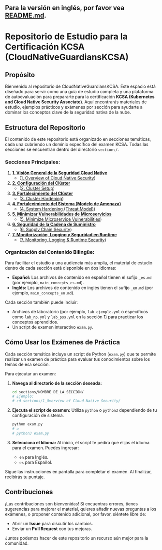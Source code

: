 Para la versión en inglés, por favor vea [README.md](README.md).
---

# Repositorio de Estudio para la Certificación KCSA (CloudNativeGuardiansKCSA)

## Propósito

Bienvenido al repositorio de CloudNativeGuardiansKCSA. Este espacio está diseñado para servir como una guía de estudio completa y una plataforma de autoevaluación para prepararte para la certificación **KCSA (Kubernetes and Cloud Native Security Associate)**. Aquí encontrarás materiales de estudio, ejemplos prácticos y exámenes por sección para ayudarte a dominar los conceptos clave de la seguridad nativa de la nube.

## Estructura del Repositorio

El contenido de este repositorio está organizado en secciones temáticas, cada una cubriendo un dominio específico del examen KCSA. Todas las secciones se encuentran dentro del directorio `sections/`.

### Secciones Principales:

1.  **[1. Visión General de la Seguridad Cloud Native](/CloudNativeGuardiansKCSA/es/sections/vision-general-seguridad-cloud-native/)**
    *   ([1. Overview of Cloud Native Security](/CloudNativeGuardiansKCSA/sections/overview-cloud-native-security/))
2.  **[2. Configuración del Clúster](/CloudNativeGuardiansKCSA/es/sections/configuracion-cluster/)**
    *   ([2. Cluster Setup](/CloudNativeGuardiansKCSA/sections/cluster-setup/))
3.  **[3. Fortalecimiento del Clúster](/CloudNativeGuardiansKCSA/es/sections/fortalecimiento-cluster/)**
    *   ([3. Cluster Hardening](/CloudNativeGuardiansKCSA/sections/cluster-hardening/))
4.  **[4. Fortalecimiento del Sistema (Modelo de Amenaza)](/CloudNativeGuardiansKCSA/es/sections/fortalecimiento-sistema/)**
    *   ([4. System Hardening (Threat Model)](/CloudNativeGuardiansKCSA/sections/system-hardening/))
5.  **[5. Minimizar Vulnerabilidades de Microservicios](/CloudNativeGuardiansKCSA/es/sections/minimizar-vulnerabilidades-microservicios/)**
    *   ([5. Minimize Microservice Vulnerabilities](/CloudNativeGuardiansKCSA/sections/minimize-microservice-vulnerabilities/))
6.  **[6. Seguridad de la Cadena de Suministro](/CloudNativeGuardiansKCSA/es/sections/seguridad-cadena-suministro/)**
    *   ([6. Supply Chain Security](/CloudNativeGuardiansKCSA/sections/supply-chain-security/))
7.  **[7. Monitorización, Logging y Seguridad en Runtime](/CloudNativeGuardiansKCSA/es/sections/monitorizacion-logging-runtime-seguridad/)**
    *   ([7. Monitoring, Logging & Runtime Security](/CloudNativeGuardiansKCSA/sections/monitoring-logging-runtime-security/))

### Organización del Contenido Bilingüe:

Para facilitar el estudio a una audiencia más amplia, el material de estudio dentro de cada sección está disponible en dos idiomas:

*   **Español:** Los archivos de contenido en español tienen el sufijo `_es.md` (por ejemplo, `main_concepts_es.md`).
*   **Inglés:** Los archivos de contenido en inglés tienen el sufijo `_en.md` (por ejemplo, `main_concepts_en.md`).

Cada sección también puede incluir:
*   Archivos de laboratorio (por ejemplo, `lab_ejemplo.yml` o específicos como `lab_np.yml` y `lab_pss.yml` en la sección 1) para practicar los conceptos aprendidos.
*   Un script de examen interactivo `exam.py`.

## Cómo Usar los Exámenes de Práctica

Cada sección temática incluye un script de Python (`exam.py`) que te permite realizar un examen de práctica para evaluar tus conocimientos sobre los temas de esa sección.

Para ejecutar un examen:

1.  **Navega al directorio de la sección deseada:**
    ```bash
    cd sections/NOMBRE_DE_LA_SECCION/
    # Ejemplo:
    # cd sections/1_Overview of Cloud Native Security/
    ```

2.  **Ejecuta el script de examen:**
    Utiliza `python` o `python3` dependiendo de tu configuración de sistema.
    ```bash
    python exam.py
    # o
    # python3 exam.py
    ```

3.  **Selecciona el Idioma:**
    Al inicio, el script te pedirá que elijas el idioma para el examen. Puedes ingresar:
    *   `en` para Inglés.
    *   `es` para Español.

Sigue las instrucciones en pantalla para completar el examen. Al finalizar, recibirás tu puntaje.

## Contribuciones

¡Las contribuciones son bienvenidas! Si encuentras errores, tienes sugerencias para mejorar el material, quieres añadir nuevas preguntas a los exámenes, o proponer contenido adicional, por favor, siéntete libre de:

*   Abrir un **Issue** para discutir los cambios.
*   Enviar un **Pull Request** con tus mejoras.

Juntos podemos hacer de este repositorio un recurso aún mejor para la comunidad.
